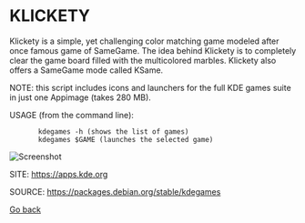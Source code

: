 # KLICKETY

 Klickety is a simple, yet challenging color matching game
 modeled after once famous game of SameGame. The idea behind
 Klickety is to completely clear the game board filled with
 the multicolored marbles. Klickety also offers a SameGame
 mode called KSame. 
 
 NOTE: this script includes icons and launchers for the 
 full KDE games suite in just one Appimage (takes 280 MB).
 
 USAGE (from the command line):
 
           kdegames -h (shows the list of games)
           kdegames $GAME (launches the selected game)
           
 ![Screenshot](https://cdn.kde.org/screenshots/klickety/klickety.png)
 
 SITE: https://apps.kde.org

 SOURCE: https://packages.debian.org/stable/kdegames

 [Go back](https://portable-linux-apps.github.io/apps.html)

